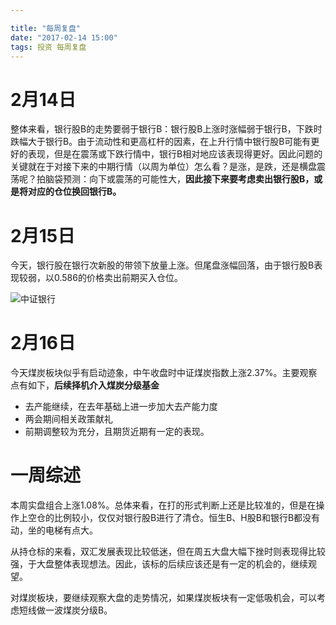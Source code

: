 ```yaml
---

title: "每周复盘"
date: "2017-02-14 15:00"
tags: 投资 每周复盘
---
```


# 2月14日

整体来看，银行股B的走势要弱于银行B：银行股B上涨时涨幅弱于银行B，下跌时跌幅大于银行B。由于流动性和更高杠杆的因素，在上升行情中银行股B可能有更好的表现，但是在震荡或下跌行情中，银行B相对地应该表现得更好。因此问题的关键就在于对接下来的中期行情（以周为单位）怎么看？是涨，是跌，还是横盘震荡呢？拍脑袋预测：向下或震荡的可能性大，**因此接下来要考虑卖出银行股B，或是将对应的仓位换回银行B。**

# 2月15日

今天，银行股在银行次新股的带领下放量上涨。但尾盘涨幅回落，由于银行股B表现较弱，以0.586的价格卖出前期买入仓位。

![中证银行](http://7xonmk.com1.z0.glb.clouddn.com/2017-02-15_10-40-15.jpg)

# 2月16日

今天煤炭板块似乎有启动迹象，中午收盘时中证煤炭指数上涨2.37%。主要观察点有如下，**后续择机介入煤炭分级基金**

- 去产能继续，在去年基础上进一步加大去产能力度
- 两会期间相关政策献礼
- 前期调整较为充分，且期货近期有一定的表现。

# 一周综述

本周实盘组合上涨1.08%。总体来看，在打的形式判断上还是比较准的，但是在操作上空仓的比例较小，仅仅对银行股B进行了清仓。恒生B、H股B和银行B都没有动，坐的电梯有点大。

从持仓标的来看，双汇发展表现比较低迷，但在周五大盘大幅下挫时则表现得比较强，于大盘整体表现想法。因此，该标的后续应该还是有一定的机会的，继续观望。

对煤炭板块，要继续观察大盘的走势情况，如果煤炭板块有一定低吸机会，可以考虑短线做一波煤炭分级B。
